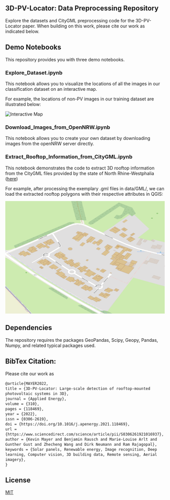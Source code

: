 ## 3D-PV-Locator: Data Preprocessing Repository

Explore the datasets and CityGML preprocessing code for the 3D-PV-Locator paper. When building on this work, please cite our work as indicated below.

## Demo Notebooks

This repository provides you with three demo notebooks.

### Explore_Dataset.ipynb

This notebook allows you to visualize the locations of all the images in our classification dataset on an interactive map. 

For example, the locations of non-PV images in our training dataset are illustrated below:

![Interactive Map](https://github.com/kdmayer/CityGML-Preprocessing-Demo/blob/main/assets/pv_locations.png?raw=true)

### Download_Images_from_OpenNRW.ipynb

This notebook allows you to create your own dataset by downloading images from the openNRW server directly.

### Extract_Rooftop_Information_from_CityGML.ipynb

This notebook demonstrates the code to extract 3D rooftop information from the CityGML files provided by the state of North Rhine-Westphalia ([here](https://www.bezreg-koeln.nrw.de/brk_internet/geobasis/3d_gebaeudemodelle/index.html))

For example, after processing the exemplary .gml files in data/GML/, we can load the extracted rooftop polygons with their respective attributes in QGIS:

![Processed CityGML Output](https://github.com/kdmayer/CityGML-Preprocessing-Demo/blob/main/assets/processed_citygml.png?raw=true)

## Dependencies

The repository requires the packages GeoPandas, Scipy, Geopy, Pandas, Numpy, and related typical packages used.

## BibTex Citation:

Please cite our work as

    @article{MAYER2022,
    title = {3D-PV-Locator: Large-scale detection of rooftop-mounted photovoltaic systems in 3D},
    journal = {Applied Energy},
    volume = {310},
    pages = {118469},
    year = {2022},
    issn = {0306-2619},
    doi = {https://doi.org/10.1016/j.apenergy.2021.118469},
    url = {https://www.sciencedirect.com/science/article/pii/S0306261921016937},
    author = {Kevin Mayer and Benjamin Rausch and Marie-Louise Arlt and Gunther Gust and Zhecheng Wang and Dirk Neumann and Ram Rajagopal},
    keywords = {Solar panels, Renewable energy, Image recognition, Deep learning, Computer vision, 3D building data, Remote sensing, Aerial imagery},
    }

## License
[MIT](https://choosealicense.com/licenses/mit/)